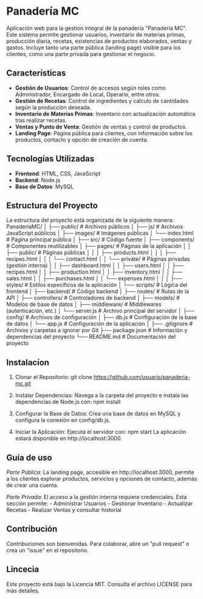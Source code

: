 # Panadería MC

Aplicación web para la gestión integral de la panadería "Panadería MC". Este sistema permite gestionar usuarios, inventario de materias primas, producción diaria, recetas, existencias de productos elaborados, ventas y gastos. Incluye tanto una parte pública (landing page) visible para los clientes, como una parte privada para gestionar el negocio.

## Características

-   **Gestión de Usuarios**: Control de accesos según roles como Administrador, Encargado de Local, Operario, entre otros.
-   **Gestión de Recetas**: Control de ingredientes y cálculo de cantidades según la producción deseada.
-   **Inventario de Materias Primas**: Inventario con actualización automática tras realizar recetas.
-   **Ventas y Punto de Venta**: Gestión de ventas y control de productos.
-   **Landing Page**: Página pública para clientes, con información sobre los productos, contacto y opción de creación de cuenta.

## Tecnologías Utilizadas

-   **Frontend**: HTML, CSS, JavaScript
-   **Backend**: Node.js
-   **Base de Datos**: MySQL

## Estructura del Proyecto

La estructura del proyecto está organizada de la siguiente manera:
PanaderiaMC/
│
├── public/ # Archivos públicos
│ ├── js/ # Archivos JavaScript públicos
│ ├── images/ # Imágenes públicas
│ └── index.html # Página principal pública
│
├── src/ # Código fuente
│ ├── components/ # Componentes reutilizables
│ ├── pages/ # Páginas de la aplicación
│ │ ├── public/ # Páginas públicas
│ │ │ ├── products.html
│ │ │ ├── recipes.html
│ │ │ └── contact.html
│ │ └── private/ # Páginas privadas (gestión interna)
│ │ ├── dashboard.html
│ │ ├── users.html
│ │ ├── recipes.html
│ │ ├── production.html
│ │ ├── inventory.html
│ │ ├── sales.html
│ │ ├── purchases.html
│ │ └── expenses.html
│ │
│ ├── styles/ # Estilos específicos de la aplicación
│ └── scripts/ # Lógica del frontend
│
├── backend/ # Código backend
│ ├── routes/ # Rutas de la API
│ ├── controllers/ # Controladores de backend
│ ├── models/ # Modelos de base de datos
│ ├── middleware/ # Middlewares (autenticación, etc.)
│ └── server.js # Archivo principal del servidor
│
├── config/ # Archivos de configuración
│ ├── db.js # Configuración de la base de datos
│ └── app.js # Configuración de la aplicación
│
├── .gitignore # Archivos y carpetas a ignorar por Git
├── package.json # Información y dependencias del proyecto
└── README.md # Documentación del proyecto

## Instalacíon

1. Clonar el Repositorio:
   git clone https://github.com/usuario/panaderia-mc.git

2. Instalar Dependencias:
   Navega a la carpeta del proyecto e instala las dependencias de Node.js con:
   npm install

3. Configurar la Base de Datos:
   Crea una base de datos en MySQL y configura la conexión en config/db.js.

4. Iniciar la Aplicación:
   Ejecuta el servidor con:
   npm start
   La aplicación estará disponible en http://localhost:3000.

## Guía de uso

_Parte Pública:_ La landing page, accesible en http://localhost:3000, permite a los clientes explorar productos, servicios y opciones de contacto, además de crear una cuenta.

_Parte Privada:_ El acceso a la gestión interna requiere credenciales. Esta sección permite: - Administrar Usuarios - Gestionar Inventario - Actualizar Recetas - Realizar Ventas y consultar historial

## Contribución

Contribuciones son bienvenidas. Para colaborar, abre un "pull request" o crea un "issue" en el repositorio.

## Lincecia

Este proyecto está bajo la Licencia MIT. Consulta el archivo LICENSE para más detalles.
